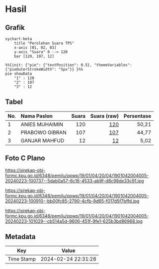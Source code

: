 # Hasil

## Grafik

```mermaid
xychart-beta
    title "Perolehan Suara TPS"
    x-axis [01, 02, 03]
    y-axis "Suara" 0 --> 120
    bar [120, 107, 12]
```

```mermaid
%%{init: {"pie": {"textPosition": 0.5}, "themeVariables": {"pieOuterStrokeWidth": "5px"}} }%%
pie showData
    "1" : 120
    "2" : 107
    "3" : 12
```

## Tabel

| No. | Nama Paslon    | Suara | Suara (raw) | Persentase |
|:--- |:-------------- | -----:| -----------:| ----------:|
| 1   | ANIES MUHAIMIN | 120   | [120][p-1]  | 50,21      |
| 2   | PRABOWO GIBRAN | 107   | [107][p-2]  | 44,77      |
| 3   | GANJAR MAHFUD  | 12    | [12][p-3]   | 5,02       |


[p-1]: https://github.com/gigit-pemilu/pemilu-2024-19-kepulauan-bangka-belitung/blob/main/pilpres/hitung-suara/sub/19-kepulauan-bangka-belitung/sub/01-bangka/sub/04-mendo-barat/sub/2004-mendo/sub/005-tps/sub/paslon-1.txt
[p-2]: https://github.com/gigit-pemilu/pemilu-2024-19-kepulauan-bangka-belitung/blob/main/pilpres/hitung-suara/sub/19-kepulauan-bangka-belitung/sub/01-bangka/sub/04-mendo-barat/sub/2004-mendo/sub/005-tps/sub/paslon-2.txt
[p-3]: https://github.com/gigit-pemilu/pemilu-2024-19-kepulauan-bangka-belitung/blob/main/pilpres/hitung-suara/sub/19-kepulauan-bangka-belitung/sub/01-bangka/sub/04-mendo-barat/sub/2004-mendo/sub/005-tps/sub/paslon-3.txt

## Foto C Plano

https://sirekap-obj-formc.kpu.go.id/6348/pemilu/ppwp/19/01/04/20/04/1901042004005-20240223-100737--5dab0a57-6c16-4533-ab9f-d8c98de33c91.jpg

https://sirekap-obj-formc.kpu.go.id/6348/pemilu/ppwp/19/01/04/20/04/1901042004005-20240223-100910--bb00fc85-2790-4cfb-9d65-f017d5f7bffd.jpg

https://sirekap-obj-formc.kpu.go.id/6348/pemilu/ppwp/19/01/04/20/04/1901042004005-20240223-101029--cb514a5d-9606-451f-9fe1-625b3bd86968.jpg


## Metadata

| Key        | Value               |
| ---------- | ------------------- |
| Time Stamp | 2024-02-24 22:31:28 |



